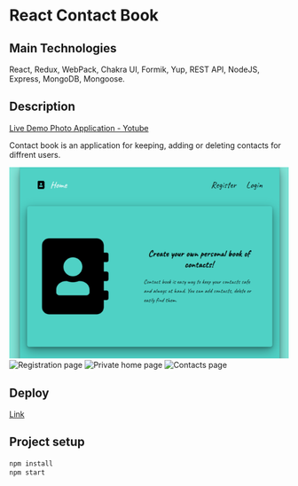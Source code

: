 # React Contact Book

## Main Technologies

React, Redux, WebPack, Chakra UI, Formik, Yup, REST API, NodeJS, Express, MongoDB, Mongoose.

## Description

[Live Demo Photo Application - Yotube](https://youtu.be/Wri-7jYoA0Q)

Contact book is an application for keeping, adding or deleting contacts for diffrent users.

![Home page](./assets/home-page.png)
![Registration page](./src/assets/registration-page.png)
![Private home page](./src/assets/private-home-page.png)
![Contacts page](./src/assets/contacts-page.png)


## Deploy

[Link](https://olgamykhailova.github.io/goit-react-hw-08-phonebook/)

## Project setup

```
npm install
npm start
```
